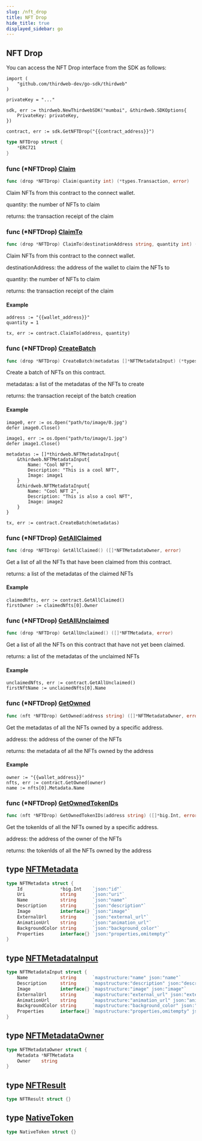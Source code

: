 ```yaml
---
slug: /nft_drop
title: NFT Drop
hide_title: true
displayed_sidebar: go
---
```


## NFT Drop

You can access the NFT Drop interface from the SDK as follows:

```
import (
	"github.com/thirdweb-dev/go-sdk/thirdweb"
)

privateKey = "..."

sdk, err := thirdweb.NewThirdwebSDK("mumbai", &thirdweb.SDKOptions{
	PrivateKey: privateKey,
})

contract, err := sdk.GetNFTDrop("{{contract_address}}")
```

```go
type NFTDrop struct {
    *ERC721
}
```

### func \(\*NFTDrop\) [Claim](https://github.com/thirdweb-dev/go-sdk/blob/main/thirdweb/nft_drop.go#L231)

```go
func (drop *NFTDrop) Claim(quantity int) (*types.Transaction, error)
```

Claim NFTs from this contract to the connect wallet\.

quantity: the number of NFTs to claim

returns: the transaction receipt of the claim

### func \(\*NFTDrop\) [ClaimTo](https://github.com/thirdweb-dev/go-sdk/blob/main/thirdweb/nft_drop.go#L250)

```go
func (drop *NFTDrop) ClaimTo(destinationAddress string, quantity int) (*types.Transaction, error)
```

Claim NFTs from this contract to the connect wallet\.

destinationAddress: the address of the wallet to claim the NFTs to

quantity: the number of NFTs to claim

returns: the transaction receipt of the claim

#### Example

```
address := "{{wallet_address}}"
quantity = 1

tx, err := contract.ClaimTo(address, quantity)
```

### func \(\*NFTDrop\) [CreateBatch](https://github.com/thirdweb-dev/go-sdk/blob/main/thirdweb/nft_drop.go#L188)

```go
func (drop *NFTDrop) CreateBatch(metadatas []*NFTMetadataInput) (*types.Transaction, error)
```

Create a batch of NFTs on this contract\.

metadatas: a list of the metadatas of the NFTs to create

returns: the transaction receipt of the batch creation

#### Example

```
image0, err := os.Open("path/to/image/0.jpg")
defer image0.Close()

image1, err := os.Open("path/to/image/1.jpg")
defer image1.Close()

metadatas := []*thirdweb.NFTMetadataInput{
	&thirdweb.NFTMetadataInput{
		Name: "Cool NFT",
		Description: "This is a cool NFT",
		Image: image1
	}
	&thirdweb.NFTMetadataInput{
		Name: "Cool NFT 2",
		Description: "This is also a cool NFT",
		Image: image2
	}
}

tx, err := contract.CreateBatch(metadatas)
```

### func \(\*NFTDrop\) [GetAllClaimed](https://github.com/thirdweb-dev/go-sdk/blob/main/thirdweb/nft_drop.go#L116)

```go
func (drop *NFTDrop) GetAllClaimed() ([]*NFTMetadataOwner, error)
```

Get a list of all the NFTs that have been claimed from this contract\.

returns: a list of the metadatas of the claimed NFTs

#### Example

```
claimedNfts, err := contract.GetAllClaimed()
firstOwner := claimedNfts[0].Owner
```

### func \(\*NFTDrop\) [GetAllUnclaimed](https://github.com/thirdweb-dev/go-sdk/blob/main/thirdweb/nft_drop.go#L140)

```go
func (drop *NFTDrop) GetAllUnclaimed() ([]*NFTMetadata, error)
```

Get a list of all the NFTs on this contract that have not yet been claimed\.

returns: a list of the metadatas of the unclaimed NFTs

#### Example

```
unclaimedNfts, err := contract.GetAllUnclaimed()
firstNftName := unclaimedNfts[0].Name
```

### func \(\*NFTDrop\) [GetOwned](https://github.com/thirdweb-dev/go-sdk/blob/main/thirdweb/nft_drop.go#L71)

```go
func (nft *NFTDrop) GetOwned(address string) ([]*NFTMetadataOwner, error)
```

Get the metadatas of all the NFTs owned by a specific address\.

address: the address of the owner of the NFTs

returns: the metadata of all the NFTs owned by the address

#### Example

```
owner := "{{wallet_address}}"
nfts, err := contract.GetOwned(owner)
name := nfts[0].Metadata.Name
```

### func \(\*NFTDrop\) [GetOwnedTokenIDs](https://github.com/thirdweb-dev/go-sdk/blob/main/thirdweb/nft_drop.go#L88)

```go
func (nft *NFTDrop) GetOwnedTokenIDs(address string) ([]*big.Int, error)
```

Get the tokenIds of all the NFTs owned by a specific address\.

address: the address of the owner of the NFTs

returns: the tokenIds of all the NFTs owned by the address

## type [NFTMetadata](https://github.com/thirdweb-dev/go-sdk/blob/main/thirdweb/types.go#L18-L28)

```go
type NFTMetadata struct {
    Id              *big.Int    `json:"id"`
    Uri             string      `json:"uri"`
    Name            string      `json:"name"`
    Description     string      `json:"description"`
    Image           interface{} `json:"image"`
    ExternalUrl     string      `json:"external_url"`
    AnimationUrl    string      `json:"animation_url"`
    BackgroundColor string      `json:"background_color"`
    Properties      interface{} `json:"properties,omitempty"`
}
```

## type [NFTMetadataInput](https://github.com/thirdweb-dev/go-sdk/blob/main/thirdweb/types.go#L30-L38)

```go
type NFTMetadataInput struct {
    Name            string      `mapstructure:"name" json:"name"`
    Description     string      `mapstructure:"description" json:"description"`
    Image           interface{} `mapstructure:"image" json:"image"`
    ExternalUrl     string      `mapstructure:"external_url" json:"external_url"`
    AnimationUrl    string      `mapstructure:"animation_url" json:"animation_url"`
    BackgroundColor string      `mapstructure:"background_color" json:"background_color"`
    Properties      interface{} `mapstructure:"properties,omitempty" json:"properties,omitempty"`
}
```

## type [NFTMetadataOwner](https://github.com/thirdweb-dev/go-sdk/blob/main/thirdweb/types.go#L40-L43)

```go
type NFTMetadataOwner struct {
    Metadata *NFTMetadata
    Owner    string
}
```

## type [NFTResult](https://github.com/thirdweb-dev/go-sdk/blob/main/thirdweb/erc721.go#L23-L26)

```go
type NFTResult struct {}
```

## type [NativeToken](https://github.com/thirdweb-dev/go-sdk/blob/main/thirdweb/types.go#L114-L119)

```go
type NativeToken struct {}
```
